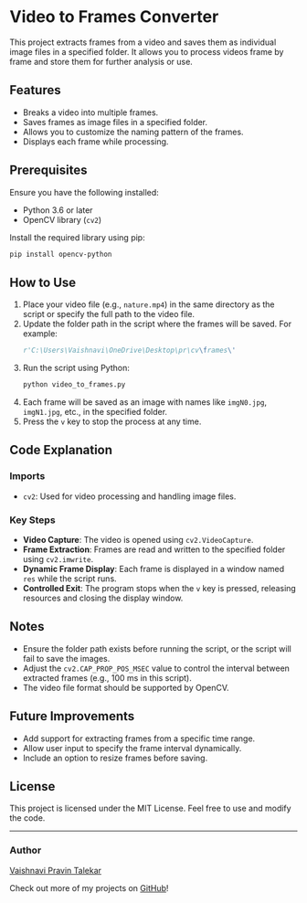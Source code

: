 # Video to Frames Converter

This project extracts frames from a video and saves them as individual image files in a specified folder. It allows you to process videos frame by frame and store them for further analysis or use.

## Features
- Breaks a video into multiple frames.
- Saves frames as image files in a specified folder.
- Allows you to customize the naming pattern of the frames.
- Displays each frame while processing.

## Prerequisites
Ensure you have the following installed:

- Python 3.6 or later
- OpenCV library (`cv2`)

Install the required library using pip:
```bash
pip install opencv-python
```

## How to Use
1. Place your video file (e.g., `nature.mp4`) in the same directory as the script or specify the full path to the video file.
2. Update the folder path in the script where the frames will be saved. For example:
   ```python
   r'C:\Users\Vaishnavi\OneDrive\Desktop\pr\cv\frames\'
   ```
3. Run the script using Python:
   ```bash
   python video_to_frames.py
   ```
4. Each frame will be saved as an image with names like `imgN0.jpg`, `imgN1.jpg`, etc., in the specified folder.
5. Press the `v` key to stop the process at any time.

## Code Explanation

### Imports
- `cv2`: Used for video processing and handling image files.

### Key Steps
- **Video Capture**: The video is opened using `cv2.VideoCapture`.
- **Frame Extraction**: Frames are read and written to the specified folder using `cv2.imwrite`.
- **Dynamic Frame Display**: Each frame is displayed in a window named `res` while the script runs.
- **Controlled Exit**: The program stops when the `v` key is pressed, releasing resources and closing the display window.


## Notes
- Ensure the folder path exists before running the script, or the script will fail to save the images.
- Adjust the `cv2.CAP_PROP_POS_MSEC` value to control the interval between extracted frames (e.g., 100 ms in this script).
- The video file format should be supported by OpenCV.

## Future Improvements
- Add support for extracting frames from a specific time range.
- Allow user input to specify the frame interval dynamically.
- Include an option to resize frames before saving.



## License
This project is licensed under the MIT License. Feel free to use and modify the code.

---

### Author
[Vaishnavi Pravin Talekar](https://github.com/Vaishnavit08)

Check out more of my projects on [GitHub](https://github.com/Vaishnavit08)!
